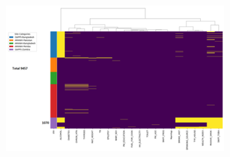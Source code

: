 ![alt text](https://github.com/jahaltom/mtDNA-Pre-term-birth-association-/blob/main/Exploratory%20Data%20Analysis/Metadata.png?raw=true)
